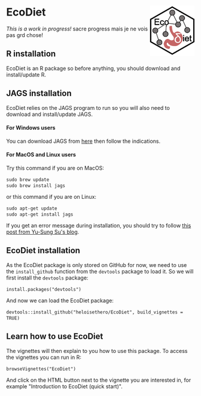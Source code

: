 # EcoDiet <img src="man/figures/logo.PNG" align="right" width="120" />

*This is a work in progress!* sacre progress mais je ne vois pas grd chose!

## R installation

EcoDiet is an R package so before anything, you should download and install/update R.

## JAGS installation

EcoDiet relies on the JAGS program to run so you will also need to download and install/update JAGS.

#### For Windows users

You can download JAGS from [here](https://sourceforge.net/projects/mcmc-jags/) then follow the indications.

#### For MacOS and Linux users

Try this command if you are on MacOS:
```
sudo brew update
sudo brew install jags
```

or this command if you are on Linux:
```
sudo apt-get update
sudo apt-get install jags
```

If you get an error message during installation, you should try to follow [this post from Yu-Sung Su's blog](http://yusung.blogspot.com/2009/01/install-jags-and-rjags-in-fedora.html).

## EcoDiet installation

As the EcoDiet package is only stored on GitHub for now, we need to use the `install_github` function from the `devtools` package to load it. So we will first install the `devtools` package:

```{r, eval = FALSE}
install.packages("devtools")
```

And now we can load the EcoDiet package:

```{r, eval = FALSE}
devtools::install_github("heloisethero/EcoDiet", build_vignettes = TRUE)
```

## Learn how to use EcoDiet

The vignettes will then explain to you how to use this package. To access the vignettes you can run in R:
```
browseVignettes("EcoDiet")
```
And click on the HTML button next to the vignette you are interested in, for example "Introduction to EcoDiet (quick start)".
